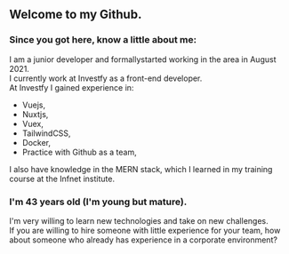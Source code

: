 ## Welcome to my Github.

### Since you got here, know a little about me:

I am a junior developer and formallystarted working in the area in August 2021. <br />I currently work at Investfy as a front-end developer. <br />At Investfy I gained experience in: <br />

* Vuejs,
* Nuxtjs,
* Vuex,
* TailwindCSS, 
* Docker,
* Practice with Github as a team,

I also have knowledge in the MERN stack, which I learned in my training course at the Infnet institute.<br />

### I'm 43 years old (I'm young but mature). 
I'm very willing to learn new technologies and take on new challenges. <br/>
If you are willing to hire someone with little experience for your team, how about someone who already has experience in a corporate environment?


